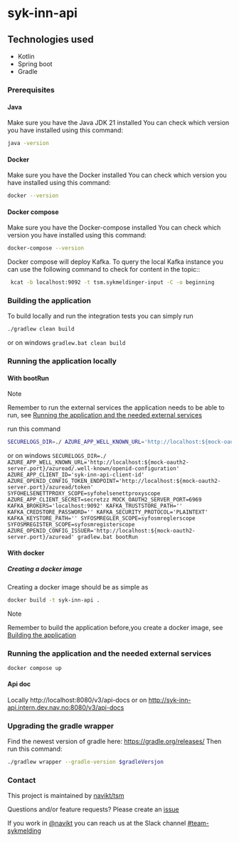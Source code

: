 # syk-inn-api

## Technologies used
* Kotlin
* Spring boot
* Gradle

### Prerequisites
#### Java
Make sure you have the Java JDK 21 installed
You can check which version you have installed using this command:
``` bash
java -version
```
#### Docker
Make sure you have the Docker installed
You can check which version you have installed using this command:
``` bash
docker --version
```
#### Docker compose
Make sure you have the Docker-compose installed
You can check which version you have installed using this command:
``` bash
docker-compose --version
```

Docker compose will deploy Kafka. To query the local Kafka instance you can use the following command to check for content in the topic::
``` bash
 kcat -b localhost:9092 -t tsm.sykmeldinger-input -C -o beginning
```

### Building the application
To build locally and run the integration tests you can simply run
``` bash
./gradlew clean build
```
or on windows
`gradlew.bat clean build`

### Running the application locally
#### With bootRun
> [!NOTE]  
> Remember to run the external services the application needs to be able to run, see [Running the application and the needed external services](#running-the-application-and-the-needed-external-services)


run this command
``` bash
SECURELOGS_DIR=./ AZURE_APP_WELL_KNOWN_URL='http://localhost:${mock-oauth2-server.port}/azuread/.well-known/openid-configuration' AZURE_APP_CLIENT_ID='syk-inn-api-client-id' AZURE_OPENID_CONFIG_TOKEN_ENDPOINT='http://localhost:${mock-oauth2-server.port}/azuread/token' SYFOHELSENETTPROXY_SCOPE=syfohelsenettproxyscope AZURE_APP_CLIENT_SECRET=secretzz MOCK_OAUTH2_SERVER_PORT=6969 KAFKA_BROKERS='localhost:9092' KAFKA_TRUSTSTORE_PATH='' KAFKA_CREDSTORE_PASSWORD='' KAFKA_SECURITY_PROTOCOL='PLAINTEXT' KAFKA_KEYSTORE_PATH='' SYFOSMREGLER_SCOPE=syfosmreglerscope SYFOSMREGISTER_SCOPE=syfosmregisterscope AZURE_OPENID_CONFIG_ISSUER='http://localhost:${mock-oauth2-server.port}/azuread' ./gradlew bootRun
```
or on windows
`SECURELOGS_DIR=./ AZURE_APP_WELL_KNOWN_URL='http://localhost:${mock-oauth2-server.port}/azuread/.well-known/openid-configuration' AZURE_APP_CLIENT_ID='syk-inn-api-client-id' AZURE_OPENID_CONFIG_TOKEN_ENDPOINT='http://localhost:${mock-oauth2-server.port}/azuread/token' SYFOHELSENETTPROXY_SCOPE=syfohelsenettproxyscope AZURE_APP_CLIENT_SECRET=secretzz MOCK_OAUTH2_SERVER_PORT=6969 KAFKA_BROKERS='localhost:9092' KAFKA_TRUSTSTORE_PATH='' KAFKA_CREDSTORE_PASSWORD='' KAFKA_SECURITY_PROTOCOL='PLAINTEXT' KAFKA_KEYSTORE_PATH='' SYFOSMREGLER_SCOPE=syfosmreglerscope SYFOSMREGISTER_SCOPE=syfosmregisterscope AZURE_OPENID_CONFIG_ISSUER='http://localhost:${mock-oauth2-server.port}/azuread' gradlew.bat bootRun`

#### With docker
##### Creating a docker image
Creating a docker image should be as simple as
``` bash
docker build -t syk-inn-api .
```
> [!NOTE]  
> Remember to build the application before,you create a docker image, see [Building the application](#building-the-application)

### Running the application and the needed external services
``` bash
docker compose up
```

#### Api doc
Locally
http://localhost:8080/v3/api-docs
or on
http://syk-inn-api.intern.dev.nav.no:8080/v3/api-docs

### Upgrading the gradle wrapper
Find the newest version of gradle here: https://gradle.org/releases/ Then run this command:

``` bash
./gradlew wrapper --gradle-version $gradleVersjon
```

### Contact
This project is maintained by [navikt/tsm](CODEOWNERS)

Questions and/or feature requests?
Please create an [issue](https://github.com/navikt/syk-inn-api/issues)

If you work in [@navikt](https://github.com/navikt) you can reach us at the Slack
channel [#team-sykmelding](https://nav-it.slack.com/archives/CMA3XV997)